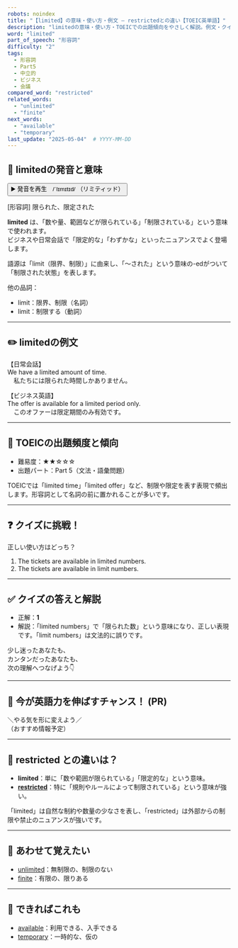 ```yaml
---
robots: noindex
title: "【limited】の意味・使い方・例文 ― restrictedとの違い【TOEIC英単語】"
description: "limitedの意味・使い方・TOEICでの出題傾向をやさしく解説。例文・クイズ付きでrestrictedとの違いもわかりやすく学べます。"
word: "limited"
part_of_speech: "形容詞"
difficulty: "2"
tags:
  - 形容詞
  - Part5
  - 中立的
  - ビジネス
  - 会議
compared_word: "restricted"
related_words:
  - "unlimited"
  - "finite"
next_words:
  - "available"
  - "temporary"
last_update: "2025-05-04"  # YYYY-MM-DD
---
```


## 🔰 limitedの発音と意味

<button class="play-audio" onclick="playTTS('limited')">
  <span class="play-audio-main">
    ▶️ 発音を再生　/ˈlɪmɪtɪd/
  </span>
  <span class="play-audio-sub">
    （リミティッド）
  </span>
</button>

[形容詞] 限られた、限定された

**limited** は、「数や量、範囲などが限られている」「制限されている」という意味で使われます。  
ビジネスや日常会話で「限定的な」「わずかな」といったニュアンスでよく登場します。

語源は「limit（限界、制限）」に由来し、「～された」という意味の-edがついて「制限された状態」を表します。

他の品詞：  
- limit：限界、制限（名詞）
- limit：制限する（動詞）

---

## ✏️ limitedの例文

【日常会話】  
We have a limited amount of time.  
　私たちには限られた時間しかありません。

【ビジネス英語】  
The offer is available for a limited period only.  
　このオファーは限定期間のみ有効です。

---

## 🎯 TOEICの出題頻度と傾向

- 難易度：★★☆☆☆
- 出題パート：Part 5（文法・語彙問題）

TOEICでは「limited time」「limited offer」など、制限や限定を表す表現で頻出します。形容詞として名詞の前に置かれることが多いです。

---

## ❓ クイズに挑戦！

正しい使い方はどっち？

1. The tickets are available in limited numbers.  
2. The tickets are available in limit numbers.

---

## ✅ クイズの答えと解説

- 正解：**1**
- 解説：「limited numbers」で「限られた数」という意味になり、正しい表現です。「limit numbers」は文法的に誤りです。

少し迷ったあなたも、  
カンタンだったあなたも、  
次の理解へつなげよう👇️

---

## 🚀 今が英語力を伸ばすチャンス！ (PR)

<div class="info-center">
＼やる気を形に変えよう／<br>  
（おすすめ情報予定）
</div>

---

## 🤔  restricted との違いは？

- **limited**：単に「数や範囲が限られている」「限定的な」という意味。
- **[restricted](/restricted)**：特に「規則やルールによって制限されている」という意味が強い。

「limited」は自然な制約や数量の少なさを表し、「restricted」は外部からの制限や禁止のニュアンスが強いです。

---

## 🧩 あわせて覚えたい

- [unlimited](/unlimited)：無制限の、制限のない
- [finite](/finite)：有限の、限りある

---

## 📖 できればこれも

- [available](/available)：利用できる、入手できる
- [temporary](/temporary)：一時的な、仮の

<!-- cvid: aid34_bid12 -->

